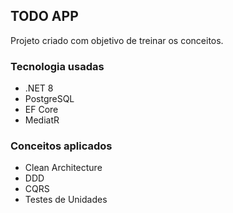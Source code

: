 ## TODO APP
Projeto criado com objetivo de treinar os conceitos.

### Tecnologia usadas
- .NET 8
- PostgreSQL
- EF Core
- MediatR

### Conceitos aplicados
- Clean Architecture
- DDD
- CQRS
- Testes de Unidades